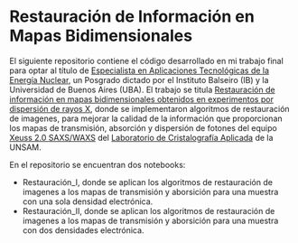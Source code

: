 # Restauración de Información en Mapas Bidimensionales

El siguiente repositorio contiene el código desarrollado en mi trabajo final para optar al título de [Especialista en Aplicaciones Tecnológicas de la Energía Nuclear](https://www.ib.edu.ar/academicas/ceaten.html), 
un Posgrado dictado por el Instituto Balseiro (IB) y la Universidad de Buenos Aires (UBA). El trabajo se titula [Restauración de información en mapas bidimensionales obtenidos en experimentos por dispersión de rayos X](https://campi.cab.cnea.gov.ar/opacmarc/cgi-bin/wxis?IsisScript=xis/opac.xis&task=BIB-RECORD&db=Falicov&curr=1&total=3&cid=filekmGdi0), donde se implementaron algoritmos de restauración de imagenes, para mejorar la calidad de la información que proporcionan los mapas de transmisión, absorción y dispersión de fotones del equipo 
[Xeuss 2.0 SAXS/WAXS](https://www.xenocs.com/xenocs-saxs-waxs-instrument-at-the-national-university-of-san-martin/) del [Laboratorio de Cristalografía Aplicada](https://iteca.conicet.gov.ar/laboratorio-de-cristalografia-aplicada-lca/) de la UNSAM.

En el repositorio se encuentran dos notebooks:
- Restauración_I, donde se aplican los algoritmos de restauración de imagenes a los mapas de transmisión y aborsición para una muestra con una sola densidad electrónica.
- Restauración_II, donde se aplican los algoritmos de restauración de imagenes a los mapas de transmisión y aborsición para una muestra con dos densidades electrónica.
